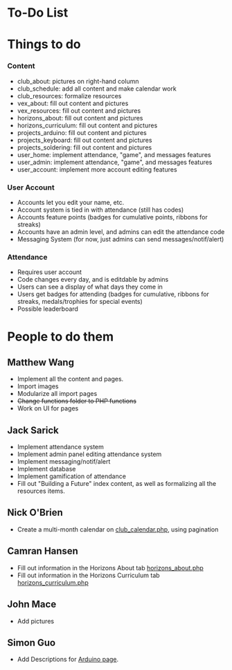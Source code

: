 # To-Do List
# Things to do

### Content
* club_about: pictures on right-hand column
* club_schedule: add all content and make calendar work
* club_resources: formalize resources
* vex_about: fill out content and pictures
* vex_resources: fill out content and pictures
* horizons_about: fill out content and pictures
* horizons_curriculum: fill out content and pictures
* projects_arduino: fill out content and pictures
* projects_keyboard: fill out content and pictures
* projects_soldering: fill out content and pictures
* user_home: implement attendance, "game", and messages features
* user_admin: implement attendance, "game", and messages features
* user_account: implement more account editing features

### User Account
* Accounts let you edit your name, etc.
* Account system is tied in with attendance (still has codes)
* Accounts feature points (badges for cumulative points, ribbons for streaks)
* Accounts have an admin level, and admins can edit the attendance code
* Messaging System (for now, just admins can send messages/notif/alert)

### Attendance
* Requires user account
* Code changes every day, and is editdable by admins
* Users can see a display of what days they come in
* Users get badges for attending (badges for cumulative, ribbons for streaks, medals/trophies for special events)
* Possible leaderboard

# People to do them

## Matthew Wang
* Implement all the content and pages.
* Import images
* Modularize all import pages
* ~~Change functions folder to PHP functions~~
* Work on UI for pages

## Jack Sarick
* Implement attendance system
* Implement admin panel editing attendance system
* Implement messaging/notif/alert 
* Implement database
* Implement gamification of attendance
* Fill out "Building a Future" index content, as well as formalizing all the resources items.

## Nick O'Brien
* Create a multi-month calendar on [club_calendar.php](club_calendar.php), using pagination

## Camran Hansen
* Fill out information in the Horizons About tab [horizons_about.php](horizons_about.php)
* Fill out information in the Horizons Curriculum tab [horizons_curriculum.php](horizons_curriculum.php)

## John Mace
* Add pictures

## Simon Guo
* Add Descriptions for [Arduino page](projects_arduino.php).
